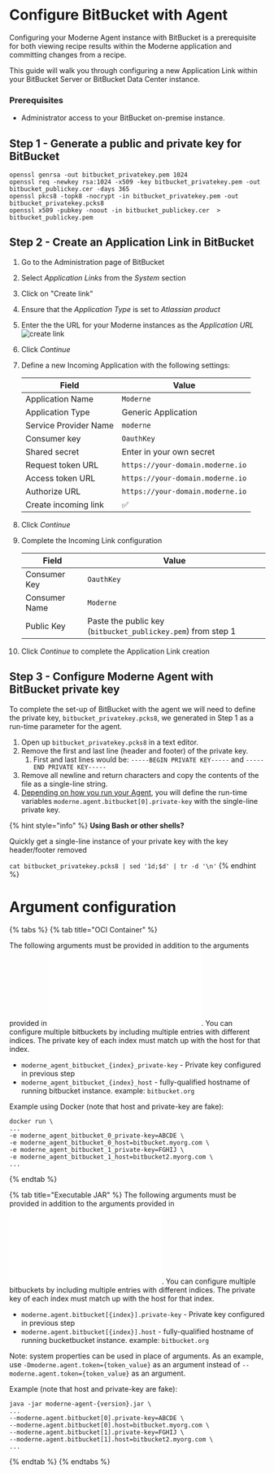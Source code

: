 # Configure BitBucket with Agent

Configuring your Moderne Agent instance with BitBucket is a prerequisite for both viewing recipe results within the Moderne application and committing changes from a recipe.

This guide will walk you through configuring a new Application Link within your BitBucket Server or BitBucket Data Center instance.

### Prerequisites

* Administrator access to your BitBucket on-premise instance.

## Step 1 - Generate a public and private key for BitBucket

```shell
openssl genrsa -out bitbucket_privatekey.pem 1024
openssl req -newkey rsa:1024 -x509 -key bitbucket_privatekey.pem -out bitbucket_publickey.cer -days 365
openssl pkcs8 -topk8 -nocrypt -in bitbucket_privatekey.pem -out bitbucket_privatekey.pcks8
openssl x509 -pubkey -noout -in bitbucket_publickey.cer  > bitbucket_publickey.pem
```

## Step 2 - Create an Application Link in BitBucket

1. Go to the Administration page of BitBucket
2. Select _Application Links_ from the _System_ section&#x20;
3. Click on "Create link"
4. Ensure that the _Application Type_ is set to _Atlassian product_
5. Enter the the URL for your Moderne instances as the _Application URL_ ![create link](../../.gitbook/assets/agent-bitbucket-create-link.png)
6. Click _Continue_
7.  Define a new Incoming Application with the following settings:

    | Field                 | Value                            |
    | --------------------- | -------------------------------- |
    | Application Name      | `Moderne`                        |
    | Application Type      | Generic Application              |
    | Service Provider Name | `moderne`                        |
    | Consumer key          | `OauthKey`                       |
    | Shared secret         | Enter in your own secret         |
    | Request token URL     | `https://your-domain.moderne.io` |
    | Access token URL      | `https://your-domain.moderne.io` |
    | Authorize URL         | `https://your-domain.moderne.io` |
    | Create incoming link  | ✅                                |
8. Click _Continue_
9.  Complete the Incoming Link configuration

    | Field         | Value                                                        |
    | ------------- | ------------------------------------------------------------ |
    | Consumer Key  | `OauthKey`                                                   |
    | Consumer Name | `Moderne`                                                    |
    | Public Key    | Paste the public key (`bitbucket_publickey.pem`) from step 1 |
10. Click _Continue_ to complete the Application Link creation

## Step 3 - Configure Moderne Agent with BitBucket private key

To complete the set-up of BitBucket with the agent we will need to define the private key, `bitbucket_privatekey.pcks8`, we generated in Step 1 as a run-time parameter for the agent.

1. Open up `bitbucket_privatekey.pcks8` in a text editor.
2. Remove the first and last line (header and footer) of the private key.&#x20;
   1. First and last lines would be: `-----BEGIN PRIVATE KEY-----` and `-----END PRIVATE KEY-----`
3. Remove all newline and return characters and copy the contents of the file as a single-line string.
4. [Depending on how you run your Agent](./#run-the-agent-container), you will define the run-time variables `moderne.agent.bitbucket[0].private-key` with the single-line private key.

{% hint style="info" %}
**Using Bash or other shells?**&#x20;

Quickly get a single-line instance of your private key with the key header/footer removed

`cat bitbucket_privatekey.pcks8 | sed '1d;$d' | tr -d '\n'`
{% endhint %}

# Argument configuration

{% tabs %}
{% tab title="OCI Container" %}

The following arguments must be provided in addition to the arguments provided in ![on-premise agent](README.md). You can configure multiple bitbuckets by including multiple entries with different indices. The private key of each index must match up with the host for that index.

* `moderne_agent_bitbucket_{index}_private-key` - Private key configured in previous step
* `moderne_agent_bitbucket_{index}_host` - fully-qualified hostname of running bitbucket instance. example: `bitbucket.org`

Example using Docker (note that host and private-key are fake):

```
docker run \
...
-e moderne_agent_bitbucket_0_private-key=ABCDE \
-e moderne_agent_bitbucket_0_host=bitbucket.myorg.com \
-e moderne_agent_bitbucket_1_private-key=FGHIJ \
-e moderne_agent_bitbucket_1_host=bitbucket2.myorg.com \
...
```
{% endtab %}

{% tab title="Executable JAR" %}
The following arguments must be provided in addition to the arguments provided in ![on-premise agent](README.md). You can configure multiple bitbuckets by including multiple entries with different indices. The private key of each index must match up with the host for that index.

* `moderne.agent.bitbucket[{index}].private-key` - Private key configured in previous step
* `moderne.agent.bitbucket[{index}].host` - fully-qualified hostname of running bucketbucket instance. example: `bitbucket.org`

Note: system properties can be used in place of arguments. As an example, use `-Dmoderne.agent.token={token_value}` as an argument instead of `--moderne.agent.token={token_value}` as an argument.

Example (note that host and private-key are fake):

```
java -jar moderne-agent-{version}.jar \
...
--moderne.agent.bitbucket[0].private-key=ABCDE \
--moderne.agent.bitbucket[0].host=bitbucket.myorg.com \
--moderne.agent.bitbucket[1].private-key=FGHIJ \
--moderne.agent.bitbucket[1].host=bitbucket2.myorg.com \
...
```
{% endtab %}
{% endtabs %}
